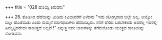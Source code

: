 +++
title = "028 ಹೊಯ್ದ ತಿರುವನು"

+++
28. ತೊಡಿಸಿದ ಹೆದೆಯನ್ನು ಮಿಡಿದು ಕಿವಿಯವರೆಗೆ ಎಳೆದನು "ಇದು ಯೋಗ್ಯವಾದ ಬಿಲ್ಲೇ ಅಲ್ಲ. ಅಯ್ಯೋ ಬಿಲ್ಲು ಹೊಡೆಯಿತು ಎಂದು ಸುಮ್ಮನೆ ಮಾಗಧಾದಿಗಳು ಹೆದರಿಬಿಟ್ಟರು. ನನಗೆ ಹೆಸರು ಬರಬೇಕೆಂದು ಅವರೆಲ್ಲ ಇದರಲ್ಲಿ ಹಿಮ್ಮೆಟ್ಟಿದರೆಂದು ಕಾಣುತ್ತದೆ ಅಲ್ಲವೆ !" ಎನ್ನುತ್ತ ಐದು ಬಾಣಗಳನ್ನು ತೆಗೆದುಕೊಂಡು ಯಂತ್ರದ ಕಾಂತಿಯನ್ನು ನೋಡಿದನು.